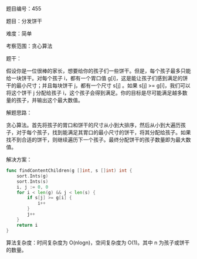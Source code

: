 题目编号：455

题目：分发饼干

难度：简单

考察范围：贪心算法

题干：

假设你是一位很棒的家长，想要给你的孩子们一些饼干。但是，每个孩子最多只能给一块饼干。对每个孩子 i，都有一个胃口值 g[i]，这是能让孩子们感到满足的饼干的最小尺寸；并且每块饼干 j，都有一个尺寸 s[j] 。如果 s[j] >= g[i]，我们可以将这个饼干 j 分配给孩子 i，这个孩子会得到满足。你的目标是尽可能满足越多数量的孩子，并输出这个最大数值。

解题思路：

贪心算法。首先将孩子的胃口和饼干的尺寸从小到大排序，然后从小到大遍历孩子，对于每个孩子，找到能满足其胃口的最小尺寸的饼干，将其分配给孩子。如果找不到合适的饼干，则继续遍历下一个孩子。最终分配饼干的孩子数量即为最大数值。

解决方案：

```go
func findContentChildren(g []int, s []int) int {
    sort.Ints(g)
    sort.Ints(s)
    i, j := 0, 0
    for i < len(g) && j < len(s) {
        if s[j] >= g[i] {
            i++
        }
        j++
    }
    return i
}
```

算法复杂度：时间复杂度为 O(nlogn)，空间复杂度为 O(1)。其中 n 为孩子或饼干的数量。